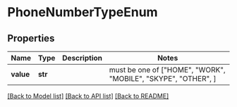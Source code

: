 # PhoneNumberTypeEnum


## Properties
Name | Type | Description | Notes
------------ | ------------- | ------------- | -------------
**value** | **str** |  |  must be one of ["HOME", "WORK", "MOBILE", "SKYPE", "OTHER", ]

[[Back to Model list]](../README.md#documentation-for-models) [[Back to API list]](../README.md#documentation-for-api-endpoints) [[Back to README]](../README.md)


